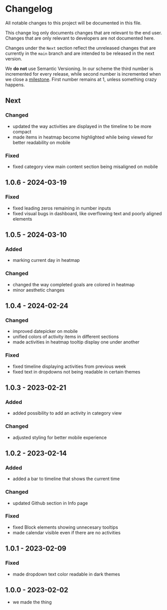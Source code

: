 # Changelog

All notable changes to this project will be documented in this file.

This change log only documents changes that are relevant to the end user. Changes that are only relevant to developers are not documented here.

Changes under the `Next` section reflect the unreleased changes that are currently in the `main` branch and are intended to be released in the next version.

We **do not** use Semantic Versioning. In our scheme the third number is incremented for every release, while second number is incremented when we close a [milestone](https://github.com/habiteam/habitea/milestones). First number remains at 1, unless something crazy happens.

## Next

### Changed

- updated the way activities are displayed in the timeline to be more compact
- made items in heatmap become highlighted while being viewed for better readability on mobile

### Fixed

- fixed category view main content section being misaligned on mobile

## 1.0.6 - 2024-03-19

### Fixed

- fixed leading zeros remaining in number inputs
- fixed visual bugs in dashboard, like overflowing text and poorly aligned elements

## 1.0.5 - 2024-03-10

### Added

- marking current day in heatmap

### Changed

- changed the way completed goals are colored in heatmap
- minor aesthetic changes

## 1.0.4 - 2024-02-24

### Changed

- improved datepicker on mobile
- unified colors of activity items in different sections
- made activities in heatmap tooltip display one under another

### Fixed

- fixed timeline displaying activities from previous week
- fixed text in dropdowns not being readable in certain themes

## 1.0.3 - 2023-02-21

### Added

- added possibility to add an activity in category view

### Changed

- adjusted styling for better mobile experience

## 1.0.2 - 2023-02-14

### Added

- added a bar to timeline that shows the current time

### Changed

- updated Github section in Info page

### Fixed

- fixed Block elements showing unnecesary tooltips
- made calendar visible even if there are no activities

## 1.0.1 - 2023-02-09

### Fixed

- made dropdown text color readable in dark themes

## 1.0.0 - 2023-02-02

- we made the thing
